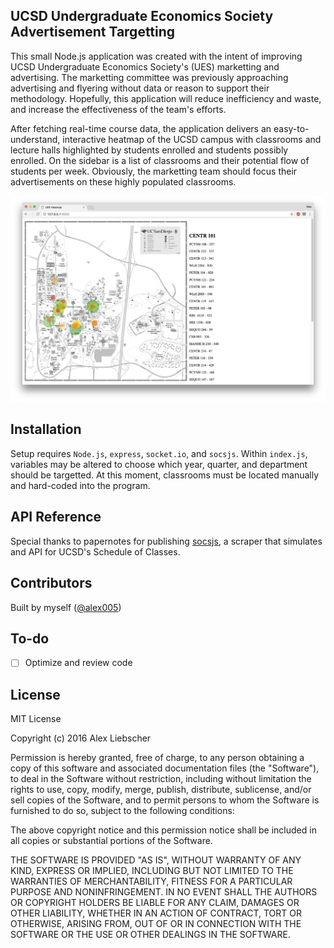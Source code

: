 ## UCSD Undergraduate Economics Society Advertisement Targetting

This small Node.js application was created with the intent of improving UCSD Undergraduate Economics Society's (UES) marketting and advertising. The marketting committee was previously approaching advertising and flyering without data or reason to support their methodology. Hopefully, this application will reduce inefficiency and waste, and increase the effectiveness of the team's efforts.

After fetching real-time course data, the application delivers an easy-to-understand, interactive heatmap of the UCSD campus with classrooms and lecture halls highlighted by students enrolled and students possibly enrolled. On the sidebar is a list of classrooms and their potential flow of students per week. Obviously, the marketting team should focus their advertisements on these highly populated classrooms.

![Operational Screenshot](/UES%20Ad%20Targetting.png?raw=true "Operational Screenshot")

## Installation

Setup requires <code>Node.js</code>, <code>express</code>, <code>socket.io</code>, and <code>socsjs</code>. Within <code>index.js</code>, variables may be altered to choose which year, quarter, and department should be targetted. At this moment, classrooms must be located manually and hard-coded into the program.

## API Reference

Special thanks to papernotes for publishing [socsjs](https://github.com/papernotes/socsjs), a scraper that simulates and API for UCSD's Schedule of Classes.

## Contributors

Built by myself ([@alex005](https://github.com/Alex005))

## To-do

- [ ] Optimize and review code

## License

MIT License

Copyright (c) 2016 Alex Liebscher

Permission is hereby granted, free of charge, to any person obtaining a copy
of this software and associated documentation files (the "Software"), to deal
in the Software without restriction, including without limitation the rights
to use, copy, modify, merge, publish, distribute, sublicense, and/or sell
copies of the Software, and to permit persons to whom the Software is
furnished to do so, subject to the following conditions:

The above copyright notice and this permission notice shall be included in all
copies or substantial portions of the Software.

THE SOFTWARE IS PROVIDED "AS IS", WITHOUT WARRANTY OF ANY KIND, EXPRESS OR
IMPLIED, INCLUDING BUT NOT LIMITED TO THE WARRANTIES OF MERCHANTABILITY,
FITNESS FOR A PARTICULAR PURPOSE AND NONINFRINGEMENT. IN NO EVENT SHALL THE
AUTHORS OR COPYRIGHT HOLDERS BE LIABLE FOR ANY CLAIM, DAMAGES OR OTHER
LIABILITY, WHETHER IN AN ACTION OF CONTRACT, TORT OR OTHERWISE, ARISING FROM,
OUT OF OR IN CONNECTION WITH THE SOFTWARE OR THE USE OR OTHER DEALINGS IN THE
SOFTWARE.
